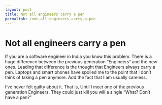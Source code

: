 ```yaml
---
layout: post
title: Not all engineers carry a pen
permalink: /not-all-engineers-carry-a-pen
---
```


Not all engineers carry a pen
=============================

If you are a software engineer in India you know this problem. There is
a huge difference between the previous generation “Engineers” and the
new ones. Leading that difference is the thought that Engineers always
carry a pen. Laptops and smart phones have spoiled me to the point that
I don’t think of taking a pen anymore. Add the fact that I am usually
careless.

I’ve never felt guilty about it. That is, Until I meet one of the
previous generation Engineers. They could just kill you will a single
“What? Don’t have a pen?”
